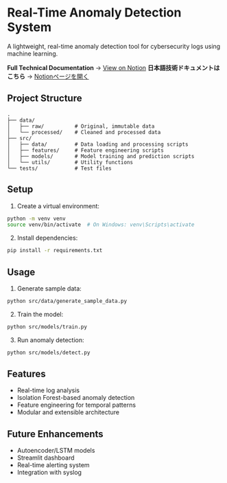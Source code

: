 # Real-Time Anomaly Detection System

A lightweight, real-time anomaly detection tool for cybersecurity logs using machine learning.

**Full Technical Documentation** → [View on Notion]([https://your-notion-link](https://southern-feta-f21.notion.site/Real-Time-Anomaly-Detection-Doc-20e738750e7a80feb78cc750018ef78f))
**日本語技術ドキュメントはこちら** → [Notionページを開く]([https://your-notion-link](https://southern-feta-f21.notion.site/Doc-20e738750e7a8010b536c967ad0aceb4))

## Project Structure
```
.
├── data/
│   ├── raw/          # Original, immutable data
│   └── processed/    # Cleaned and processed data
├── src/
│   ├── data/         # Data loading and processing scripts
│   ├── features/     # Feature engineering scripts
│   ├── models/       # Model training and prediction scripts
│   └── utils/        # Utility functions
└── tests/            # Test files
```

## Setup
1. Create a virtual environment:
```bash
python -m venv venv
source venv/bin/activate  # On Windows: venv\Scripts\activate
```

2. Install dependencies:
```bash
pip install -r requirements.txt
```

## Usage
1. Generate sample data:
```bash
python src/data/generate_sample_data.py
```

2. Train the model:
```bash
python src/models/train.py
```

3. Run anomaly detection:
```bash
python src/models/detect.py
```

## Features
- Real-time log analysis
- Isolation Forest-based anomaly detection
- Feature engineering for temporal patterns
- Modular and extensible architecture

## Future Enhancements
- Autoencoder/LSTM models
- Streamlit dashboard
- Real-time alerting system
- Integration with syslog
